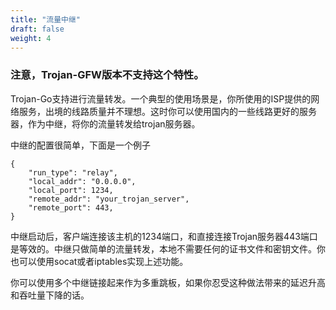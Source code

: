 ```yaml
---
title: "流量中继"
draft: false
weight: 4
---
```


### 注意，Trojan-GFW版本不支持这个特性。

Trojan-Go支持进行流量转发。一个典型的使用场景是，你所使用的ISP提供的网络服务，出境的线路质量并不理想。这时你可以使用国内的一些线路更好的服务器，作为中继，将你的流量转发给trojan服务器。

中继的配置很简单，下面是一个例子

```
{
    "run_type": "relay",
    "local_addr": "0.0.0.0",
    "local_port": 1234,
    "remote_addr": "your_trojan_server",
    "remote_port": 443,
}

```

中继启动后，客户端连接该主机的1234端口，和直接连接Trojan服务器443端口是等效的。中继只做简单的流量转发，本地不需要任何的证书文件和密钥文件。你也可以使用socat或者iptables实现上述功能。

你可以使用多个中继链接起来作为多重跳板，如果你忍受这种做法带来的延迟升高和吞吐量下降的话。